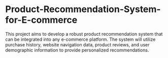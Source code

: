# Product-Recommendation-System-for-E-commerce
This project aims to develop a robust product recommendation system that can be integrated into any e-commerce platform. The system will utilize purchase history, website navigation data, product reviews, and user demographic information to provide personalized recommendations.
